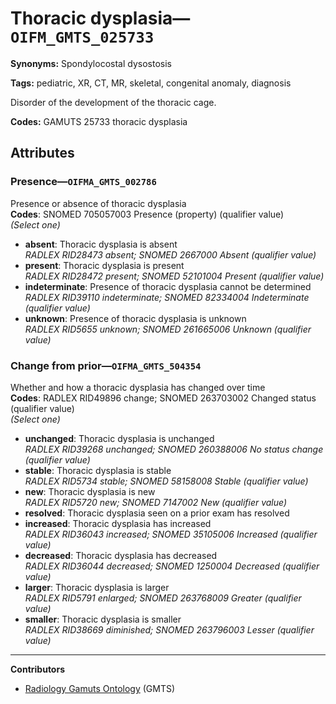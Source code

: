 # Thoracic dysplasia—`OIFM_GMTS_025733`

**Synonyms:** Spondylocostal dysostosis

**Tags:** pediatric, XR, CT, MR, skeletal, congenital anomaly, diagnosis

Disorder of the development of the thoracic cage.

**Codes:** GAMUTS 25733 thoracic dysplasia

## Attributes

### Presence—`OIFMA_GMTS_002786`

Presence or absence of thoracic dysplasia  
**Codes**: SNOMED 705057003 Presence (property) (qualifier value)  
*(Select one)*

- **absent**: Thoracic dysplasia is absent  
_RADLEX RID28473 absent; SNOMED 2667000 Absent (qualifier value)_
- **present**: Thoracic dysplasia is present  
_RADLEX RID28472 present; SNOMED 52101004 Present (qualifier value)_
- **indeterminate**: Presence of thoracic dysplasia cannot be determined  
_RADLEX RID39110 indeterminate; SNOMED 82334004 Indeterminate (qualifier value)_
- **unknown**: Presence of thoracic dysplasia is unknown  
_RADLEX RID5655 unknown; SNOMED 261665006 Unknown (qualifier value)_

### Change from prior—`OIFMA_GMTS_504354`

Whether and how a thoracic dysplasia has changed over time  
**Codes**: RADLEX RID49896 change; SNOMED 263703002 Changed status (qualifier value)  
*(Select one)*

- **unchanged**: Thoracic dysplasia is unchanged  
_RADLEX RID39268 unchanged; SNOMED 260388006 No status change (qualifier value)_
- **stable**: Thoracic dysplasia is stable  
_RADLEX RID5734 stable; SNOMED 58158008 Stable (qualifier value)_
- **new**: Thoracic dysplasia is new  
_RADLEX RID5720 new; SNOMED 7147002 New (qualifier value)_
- **resolved**: Thoracic dysplasia seen on a prior exam has resolved  
- **increased**: Thoracic dysplasia has increased  
_RADLEX RID36043 increased; SNOMED 35105006 Increased (qualifier value)_
- **decreased**: Thoracic dysplasia has decreased  
_RADLEX RID36044 decreased; SNOMED 1250004 Decreased (qualifier value)_
- **larger**: Thoracic dysplasia is larger  
_RADLEX RID5791 enlarged; SNOMED 263768009 Greater (qualifier value)_
- **smaller**: Thoracic dysplasia is smaller  
_RADLEX RID38669 diminished; SNOMED 263796003 Lesser (qualifier value)_

---

**Contributors**

- [Radiology Gamuts Ontology](https://gamuts.net/) (GMTS)